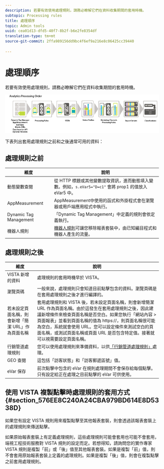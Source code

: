 ```yaml
---
description: 若要有效使用處理規則，請務必瞭解它們在資料收集期間的套用時機。
subtopic: Processing rules
title: 處理順序
topic: Admin tools
uuid: cea01d13-dfd5-40f7-8b2f-b6e2fe8354df
translation-type: tm+mt
source-git-commit: 2ffa989156dd9bc4f6ef9a216e8c06425cc39440

---
```



# 處理順序

若要有效使用處理規則，請務必瞭解它們在資料收集期間的套用時機。

![](assets/analytics_processing_order_test.png)

下表列出套用處理規則之前和之後通常可用的資料：

## 處理規則之前

| 維度 | 說明 |
|--- |--- |
| 動態變數查閱 | 從 HTTP 標題或其他變數提取資訊，進而動態填入變數。例如，`s.eVar5="D=c1"` 會將 prop1 的值放入 eVar5 中。 |
| AppMeasurement | AppMeasurement中使用的函式和外掛程式會在瀏覽器或用戶端應用程式中執行。 |
| Dynamic Tag Management | 「Dynamic Tag Management」中定義的規則會依定義執行。 |
| 機器人規則 | [機器人規則](/help/admin/admin/bot-removal/bot-rules.md)可讓您移除報表套裝中，由已知編目程式和機器人產生的流量。 |

## 處理規則之後

| 維度 | 說明 |
|--- |--- |
| VISTA 新增的資料 | 處理規則的套用時機早於 VISTA。 |
| 瀏覽頁碼 | 一般來說，處理規則只會知道目前點擊包含的資料。瀏覽頁碼是在套用處理規則之後才進行編譯的。 |
| 若未設定頁面名稱，則會新增「簡潔 URL」作為頁面名稱 | 套用處理規則和 VISTA 後，若未設定頁面名稱，則會新增簡潔 URL 作為頁面名稱。由於這發生在套用處理規則之後，因此建議新增條件來檢查頁面名稱是否空白。如果您執行「網站內容 > 頁面報表」並看到頁面名稱的值為 https://，則頁面名稱很可能為空白，系統就會使用 URL。您可以設定條件來測試空白的頁面名稱，或測試頁面名稱或頁面 URL 是否包含特定值。接著就可以視需要設定頁面名稱。 |
| 行銷管道處理規則 | 您可以使用處理規則來準備資料，以供[「行銷管道處理規則」](https://marketing.adobe.com/resources/help/zh_TW/mchannel/c_rules.html)處理。 |
| GEO 查閱 | 這包括「訪客狀態」和「訪客郵遞區號」值。 |
| eVar 保存 | 前次點擊中包含的 eVar 在規則處理期間不會保存給每個點擊。只有設定給正在處理之目前點擊的 eVar 可供使用。 |

## 使用 VISTA 複製點擊時處理規則的套用方式 {#section_576EE8C240A24CBA979BD614E8D5338D}

如果您有設定 VISTA 規則用來複製點擊至其他報表套裝，則會透過該報表套裝上的處理規則來傳送點擊。

如果原始報表套裝上有定義處理規則，這些處理規則可能會套用也可能不會套用，端視工程技術服務對 VISTA 規則的設定而定。若想得知，請詢問您的實作專家 VISTA 規則是複製「前」或「後」值至其他報表套裝。如果是複製「前」值，則不會套用原始報表套裝上定義的處理規則。如果是複製「後」值，則會在複製點擊之前套用處理規則。
